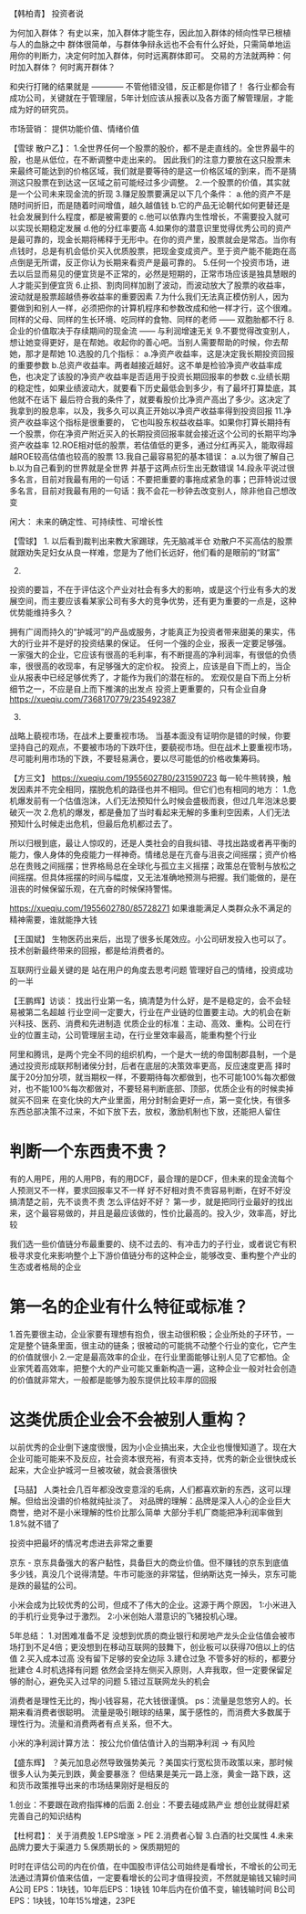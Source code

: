 【韩柏青】
投资者说

为何加入群体？
有史以来，加入群体才能生存，因此加入群体的倾向性早已根植与人的血脉之中
群体很简单，与群体争辩永远也不会有什么好处，只需简单地运用你的判断力，决定何时加入群体，何时远离群体即可。
交易的方法就两种：何时加入群体？ 何时离开群体？

和央行打赌的结果就是 ———— 不管他错没错，反正都是你错了！
各行业都会有成功公司，关键就在于管理层，5年计划应该从报表以及各方面了解管理层，才能成为好的研究员。


市场营销：
提供功能价值、情绪价值





【雪球 散户乙】：
1.全世界任何一个股票的股价，都不是走直线的。全世界最牛的股，也是从低位，在不断调整中走出来的。
因此我们的注意力要放在这只股票未来最终可能达到的价格区域，我们就是要等待的是这一价格区域的到来，而不是猜测这只股票在到达这一区域之前可能经过多少调整。
2.一个股票的价值，其实就是一个公司未来现金流的折现
3.赚足股票要满足以下几个条件：
a.他的资产不是随时间折旧，而是随着时间增值，越久越值钱
b.它的产品无论朝代如何更替还是社会发展到什么程度，都是被需要的
c.他可以依靠内生性增长，不需要投入就可以实现长期稳定发展
d.他的分红率要高
4.如果你的潜意识里觉得优秀公司的资产是最可靠的，现金长期将稀释于无形中。在你的资产里，股票就会是常态。当你有点钱时，总是有机会低价买入优质股票，把现金变成资产。至于资产能不能跑在高点倒是无所谓，反正你认为长期来看资产是最可靠的。
5.任何一个投资市场，进去以后显而易见的便宜货是不正常的，必然是短期的，正常市场应该是独具慧眼的人才能买到便宜货
6.止损、割肉同样加剧了波动，而波动放大了股票的收益率，波动就是股票超越债券收益率的重要因素
7.为什么我们无法真正模仿别人，因为要做到和别人一样，必须把你的计算机程序和参数改成和他一样才行，这个很难。同样的父母、同样的生长环境、吃同样的食物、同样的老师 —— 双胞胎都不行
8.企业的价值取决于存续期间的现金流 —— 与利润增速无关
9.不要觉得改变别人，想让她变得更好，是在帮她。收起你的善心吧。当别人需要帮助的时候，你去帮她，那才是帮她
10.选股的几个指标：
a.净资产收益率，这是决定我长期投资回报的重要参数
b.总资产收益率。两者越接近越好。这不单是检验净资产收益率成色，也决定了该股的净资产收益率是否适用于投资长期回报率的参数
c.业绩长期的稳定性，如果业绩波动大，就要看下历史最低会到多少，有了最坏打算垫底，其他就不在话下
最后符合我的条件了，就要看股价比净资产高出了多少。这决定了我拿到的股息率，以及，我多久可以真正开始以净资产收益率得到投资回报
11.净资产收益率这个指标是很重要的， 它也叫股东权益收益率。如果你打算长期持有一个股票，你在净资产附近买入的长期投资回报率就会接近这个公司的长期平均净资产收益率
12.ROE相对低的股票，若估值低的更多，通过分红再买入，能取得超越ROE较高估值也较高的股票
13.我自己最容易犯的基本错误：
a.以为很了解自己
b.以为自己看到的世界就是全世界
并基于这两点衍生出无数错误
14.段永平说过很多名言，目前对我最有用的一句话：不要把重要的事拖成紧急的事；巴菲特说过很多名言，目前对我最有用的一句话：我不会花一秒钟去改变别人，除非他自己想改变




闲大：
未来的确定性、可持续性、可增长性


【雪球】
1.
以后看到裁判出来教大家踢球，先无脑减半仓
劝散户不买高估的股票就跟劝失足妇女从良一样难，您是为了他们长远好，他们看的是眼前的“财富”

2.
投资的要旨，不在于评估这个产业对社会有多大的影响，或是这个行业有多大的发展空间，而主要应该看某家公司有多大的竞争优势，还有更为重要的一点是，这种优势能维持多久？

拥有广阔而持久的“护城河”的产品或服务，才能真正为投资者带来甜美的果实，伟大的行业并不是好的投资结果的保证。
任何一个强的企业，报表一定要足够强。一家强大的企业，它应该有很高的毛利率，有不断提高的净利润率，有很低的负债率，很很高的收现率，有足够强大的定价权。
投资上，应该是自下而上的，当企业从报表中已经足够优秀了，才能作为我们的潜在标的。
宏观仅是自下而上分析细节之一，不应是自上而下推演的出发点
投资上更重要的，只有企业自身
https://xueqiu.com/7368170779/235492387

3.
战略上藐视市场，在战术上要重视市场。
当基本面没有证明你是错的时候，你要坚持自己的观点，不要被市场的下跌吓住，要藐视市场。但在战术上要重视市场，尽可能利用市场的下跌，不要轻易满仓，要以尽可能低的价格收集筹码。

【方三文】
https://xueqiu.com/1955602780/231590723
每一轮牛熊转换，触发因素并不完全相同，摆脱危机的路径也并不相同。但它们也有相同的地方：
1.危机爆发前有一个估值泡沫，人们无法预知什么时候会盛极而衰，但过几年泡沫总要破灭一次
2.危机的爆发，都是叠加了当时看起来无解的多重利空因素，人们无法预知什么时候走出危机，但最后危机都过去了。

所以归根到底，最让人惊叹的，还是人类社会的自我纠错、寻找出路或者再平衡的能力，像人身体的免疫能力一样神奇。情绪总是在亢奋与沮丧之间摇摆；资产价格总在贵贱之间摇摆；世界格局总在全球化与孤立主义摇摆；政策总在管制与放松之间摇摆。但具体摇摆的时间与幅度，又无法准确地预测与把握。我们能做的，是在沮丧的时候保留乐观，在亢奋的时候保持警惕。


https://xueqiu.com/1955602780/85728271
如果谁能满足人类群众永不满足的精神需要，谁就能挣大钱



【王国斌】
生物医药出来后，出现了很多长尾效应。小公司研发投入也可以了。
技术创新最终带来的回报，都是给消费者的。

互联网行业最关键的是 站在用户的角度去思考问题
管理好自己的情绪，投资成功的一半




【王鹏辉】访谈：
找出行业第一名，搞清楚为什么好，是不是稳定的，会不会轻易被第二名超越
行业空间一定要大，行业在产业链的位置要主动。大的机会在新兴科技、医药、消费和先进制造
优质企业的标准：主动、高效、重构。公司在行业的位置主动，公司管理层主动，在行业里效率最高，能重构整个行业

阿里和腾讯，是两个完全不同的组织机构，一个是大一统的帝国制郡县制，一个是通过投资形成联邦制诸侯分封，后者在底层的决策效率更高，反应速度更高
择时属于20分加分项，就当期权一样，不要期待每次都做到，也不可能100%每次都做对，也不能100%每次都做对，不要轻易判断底部、顶部，优质企业有的时候卖掉就买不回来
在变化快的大产业里面，用分封制会更好一点，第一变化快，有很多东西总部决策不过来，不如下放下去，放权，激励机制也下放，还能把人留住

# 判断一个东西贵不贵？
有的人用PE，用的人用PB，有的用DCF，最合理的是DCF，但未来的现金流每个人预测又不一样，要求回报率又不一样
好不好相对贵不贵容易判断，在好不好没搞清楚之前，先不谈贵不贵
怎么评估好不好？ 第一步，就是把同行业最好的找出来，这个最容易做的，并且是最应该做的，性价比最高的。投入少，效率高，好比较

我们选一些价值链分布最重要的、绕不过去的、有冲击力的子行业，或者说它有积极寻求变化来影响整个上下游价值链分布的这种企业，能够改变、重构整个产业的生态或者格局的企业

# 第一名的企业有什么特征或标准？
1.首先要很主动，企业家要有理想有抱负，很主动很积极；企业所处的子环节，一定是整个链条里面，很主动的链条；很被动的可能挑不动整个行业的变化，它产生的价值就很小
2.一定是最高效率的企业，在行业里面能够让别人见了它都怕。企业家凭着高效率，把整个大的产业可能又重新构造一遍，这种企业一般对社会创造的价值就非常大，一般都是能够为股东提供比较丰厚的回报

# 这类优质企业会不会被别人重构？
以前优秀的企业倒下速度很慢，因为小企业搞出来，大企业也慢慢知道了。现在大企业可能可能来不及反应，社会资本很充裕，有资本支持，优秀的新企业很快成长起来，大企业护城河一旦被攻破，就会衰落很快






【马喆】
人类社会几百年都没改变意淫的毛病，人们都喜欢新的东西，这可以理解。但给出没谱的价格就纯扯淡了。
对品牌的理解：品牌是深入人心的企业巨大商誉，绝对不是小米理解的性价比那么简单
大部分手机厂商能把净利润率做到1.8%就不错了

投资中把最坏的情况考虑进去非常之重要

京东 - 京东具备强大的客户黏性，具备巨大的商业价值。但不赚钱的京东到底值多少钱，真没几个说得清楚。牛市可能涨的非常猛，但纳斯达克一掉头，京东可能是跌的最猛的公司。


小米会成为比较优秀的公司，但成不了伟大的企业。这源于两个原因，
1:小米进入的手机行业竞争过于激烈。
2:小米创始人潜意识的飞猪投机心理。

5年总结：
1.对困难准备不足
    没想到优质的商业银行和房地产龙头企业估值会被市场打到不足4倍；更没想到在移动互联网的鼓舞下，创业板可以获得70倍以上的估值
2.买入成本过高
    没有留下足够的安全边际
3.建仓过急
    不管多好的标的，都要分批建仓
4.时机选择有问题
    依然会坚持左侧买入原则，人弃我取，但一定要保留足够的耐心，避免买入过早的问题
5.错过互联网龙头的机会

消费者是理性无比的，掏小钱容易，花大钱很谨慎。 
ps：流量是忽悠穷人的。长期来看消费者很聪明。
    流量是吸引眼球的结果，属于感性的，而消费大多数属于理性行为。流量和消费两者有点关系，但不大。


小米的净利润计算方法：
按公允价值估值计入的当期净利润 -> 有风险





【盛东辉】
？美元加息必然导致强势美元
？美国实行宽松货币政策以来，那时候很多人认为美元到跌，黄金要暴涨？ 但结果是美元一路上涨，黄金一路下跌，这和货币政策推导出来的市场结果刚好是相反的 

1.创业：不要跟在政府指挥棒的后面
2.创业：不要去碰成熟产业
想创业就得赶紧完善自己的知识结构



【杜柯君】：
关于消费股
1.EPS增涨 > PE
2.消费者心智
3.白酒的社交属性
4.未来品牌力要大于渠道力
5.保质期长的 > 保质期短的


时时在评估公司的内在价值，在中国股市评估公司始终是看增长，不增长的公司无法通过清算价值来估值，一定要看增长的公司才值得投资，不然就是输钱又输时间
A公司 EPS：1块钱，10年后EPS：1块钱 10年后内在价值不变，输钱输时间
B公司 EPS：1块钱，10年15%增速，23PE